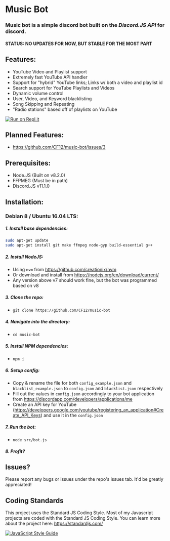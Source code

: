 # Music Bot
### Music bot is a simple discord bot built on the *Discord.JS API* for discord.

#### **STATUS: NO UPDATES FOR NOW, BUT STABLE FOR THE MOST PART**

## Features:
 - YouTube Video and Playlist support
 - Extremely fast YouTube API handler
 - Support for "hybrid" YouTube links; Links w/ both a video and playlist id
 - Search support for YouTube Playlists and Videos
 - Dynamic volume control
 - User, Video, and Keyword blacklisting
 - Song Skipping and Repeating
 - "Radio stations" based off of playlists on YouTube

[![Run on Repl.it](https://repl.it/badge/github/CF12/music-bot)](https://repl.it/github/CF12/music-bot)

## Planned Features:
 - https://github.com/CF12/music-bot/issues/3

## Prerequisites:
 - Node.JS (Built on v8.2.0)
 - FFPMEG (Must be in path)
 - Discord.JS v11.1.0

## Installation:
### Debian 8 / Ubuntu 16.04 LTS:
##### 1. Install base dependencies:
  ```bash
  sudo apt-get update
  sudo apt-get install git make ffmpeg node-gyp build-essential g++
  ```
##### 2. Install NodeJS:
  - Using `nvm` from https://github.com/creationix/nvm
  - Or download and install from https://nodejs.org/en/download/current/
  - Any version above v7 should work fine, but the bot was programmed based on v8
##### 3. Clone the repo: 
  - `git clone https://github.com/CF12/music-bot`
##### 4. Navigate into the directory: 
  - `cd music-bot`
##### 5. Install NPM dependencies: 
  - `npm i`
##### 6. Setup config:
  - Copy & rename the file for both `config_example.json` and `blacklist_example.json` to `config.json` and `blacklist.json` respectively
  - Fill out the values in `config.json` accordingly to your bot application from https://discordapp.com/developers/applications/me
  - Create an API key for YouTube (https://developers.google.com/youtube/registering_an_application#Create_API_Keys) and use it in the `config.json`
##### 7. Run the bot:
  - `node src/bot.js`
##### 8. Profit?

## Issues?
Please report any bugs or issues under the repo's issues tab. It'd be greatly appreciated!

## Coding Standards
This project uses the Standard JS Coding Style. Most of my Javascript projects are coded with the Standard JS Coding Style.
You can learn more about the project here: https://standardjs.com/

[![JavaScript Style Guide](https://cdn.rawgit.com/feross/standard/master/badge.svg)](https://github.com/feross/standard)
